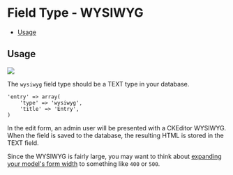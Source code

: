 # Field Type - WYSIWYG

- [Usage](#usage)

<a name="usage"></a>
## Usage

<img src="https://raw.github.com/Thirdsteplabs/Laravel-Administrator/master/examples/images/field-type-wysiwyg.png" />

The `wysiwyg` field type should be a TEXT type in your database.

	'entry' => array(
		'type' => 'wysiwyg',
		'title' => 'Entry',
	)

In the edit form, an admin user will be presented with a CKEditor WYSIWYG. When the field is saved to the database, the resulting HTML is stored in the TEXT field.

Since the WYSIWYG is fairly large, you may want to think about [expanding your model's form width](/docs/model-configuration#form-width) to something like `400` or `500`.
